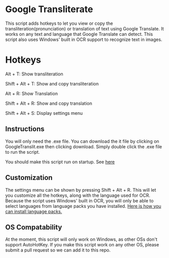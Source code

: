 # Google Transliterate 

This script adds hotkeys to let you view or copy the transliteration(pronunciation) or translation of text using Google Translate. It works on any text and language that Google Translate can detect. This script also uses Windows' built in OCR support to recognize text in images.


# Hotkeys
Alt + T: Show transliteration

Shift + Alt + T: Show and copy transliteration

Alt + R: Show Translation

Shift + Alt + R: Show and copy translation

Shift + Alt + S: Display settings menu

## Instructions

You will only need the .exe file. You can download the it file by clicking on GoogleTranslit.exe then clicking download. Simply double click the .exe file to run the script. 

You should make this script run on startup. See [here](https://www.howtogeek.com/208224/how-to-add-programs-files-and-folders-to-system-startup-in-windows-8.1/)

## Customization

The settings menu can be shown by pressing Shift + Alt + R. This will let you customize all the hotkeys, along with the language used for OCR. Because the script uses Windows' built in OCR, you will only be able to select languages from language packs you have installed. [Here is how you can install language packs.](https://support.microsoft.com/en-us/help/14236/windows-language-packs)

## OS Compatability 

At the moment, this script will only work on Windows, as other OSs don't support AutoHotKey. If you make this script work on any other OS, please submit a pull request so we can add it to this repo.
